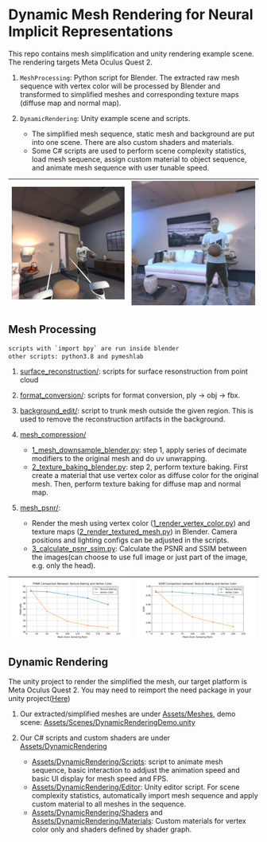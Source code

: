 # Dynamic Mesh Rendering for Neural Implicit Representations
This repo contains mesh simplification and unity rendering example scene. The rendering targets Meta Oculus Quest 2.
1. `MeshProcessing`: Python script for Blender. The extracted raw mesh sequence with vertex color will be processed by Blender and transformed to simplified meshes and corresponding texture maps (diffuse map and normal map).

2. `DynamicRendering`: Unity example scene and scripts. 
    - The simplified mesh sequence, static mesh and background are put into one scene. There are also custom shaders and materials. 
    - Some C# scripts are used to perform scene complexity statistics, load mesh sequence, assign custom material to object sequence, and animate mesh sequence with user tunable speed.



| <img src="demo-scene\demo_scene_1.jpg" alt="DemoScene1" style="zoom: 30%;" /> | <img src="demo-scene\demo_scene_2.jpg" alt="DemoScene2" style="zoom: 33%;" /> |
| :------------------------------------------------------------: | :------------------------------------------------------------: |



## Mesh Processing
```
scripts with `import bpy` are run inside blender
other scripts: python3.8 and pymeshlab
```

1. [surface_reconstruction/](MeshProcessing/surface_reconstruction): scripts for surface resonstruction from point cloud

2. [format_conversion/](MeshProcessing/format_conversion): scripts for format conversion, ply -> obj -> fbx.

3. [background_edit/](MeshProcessing/background_edit): script to trunk mesh outside the given region. This is used to remove the reconstruction artifacts in the background. 

4. [mesh_compression/](MeshProcessing/mesh_compression)
    - [1_mesh_downsample_blender.py](MeshProcessing/mesh_compression/1_mesh_downsample_blender.py): step 1, apply series of decimate modifiers to the original mesh and do uv unwrapping.
    - [2_texture_baking_blender.py](MeshProcessing/mesh_compression/2_texture_baking_blender.py): step 2, perform texture baking. First create a material that use vertex color as diffuse color for the original mesh. Then, perform texture baking for diffuse map and normal map.

5. [mesh_psnr/](MeshProcessing/mesh_psnr): 
    - Render the mesh using vertex color ([1_render_vertex_color.py](MeshProcessing/mesh_psnr/1_render_vertex_color.py)) and texture maps ([2_render_textured_mesh.py](MeshProcessing/mesh_psnr/2_render_textured_mesh.py)) in Blender. Camera positions and lighting configs can be adjusted in the scripts.
    - [3_calculate_psnr_ssim.py](MeshProcessing/mesh_psnr/3_calculate_psnr_ssim.py): Calculate the PSNR and SSIM between the images(can choose to use full image or just part of the image, e.g. only the head).

| <img src="MeshProcessing\mesh_psnr\plots\psnr.png" alt="PSNR" style="zoom: 50%;" /> | <img src="MeshProcessing\mesh_psnr\plots\ssim.png" alt="SSIM" style="zoom: 50%;" /> |
| :----------------------------------------------------------: | :----------------------------------------------------------: |

## Dynamic Rendering
The unity project to render the simplified the mesh, our target platform is Meta Oculus Quest 2. You may need to reimport the need package in your unity project([Here](DynamicRendering/Packages/manifest.json))

1. Our extracted/simplified meshes are under [Assets/Meshes](DynamicRendering/Assets/Meshes), demo scene: [Assets/Scenes/DynamicRenderingDemo.unity](DynamicRendering/Assets/Scenes/DynamicRenderingDemo.unity)

2. Our C# scripts and custom shaders are under [Assets/DynamicRendering](DynamicRendering/Assets/DynamicRendering)
    - [Assets/DynamicRendering/Scripts](DynamicRendering/Assets/DynamicRendering/Scripts): script to animate mesh sequence, basic interaction to addjust the animation speed and basic UI display for mesh speed and FPS.
    - [Assets/DynamicRendering/Editor](DynamicRendering/Assets/DynamicRendering/Editor): Unity editor script. For scene complexity statistics, automatically import mesh sequence and apply custom material to all meshes in the sequence.
    - [Assets/DynamicRendering/Shaders](DynamicRendering/Assets/DynamicRendering/Shaders) and [Assets/DynamicRendering/Materials](DynamicRendering/Assets/DynamicRendering/Materials): Custom materials for vertex color only and shaders defined by shader graph.
